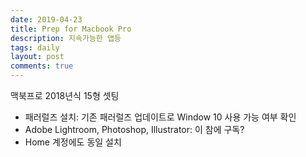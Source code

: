 ```yaml
---
date: 2019-04-23
title: Prep for Macbook Pro
description: 지속가능한 앱등
tags: daily
layout: post
comments: true
---
```

맥북프로 2018년식 15형 셋팅
- 패러럴즈 설치: 기존 패러럴즈 업데이트로 Window 10 사용 가능 여부 확인
- Adobe Lightroom, Photoshop, Illustrator: 이 참에 구독?
- Home 계정에도 동일 설치 
